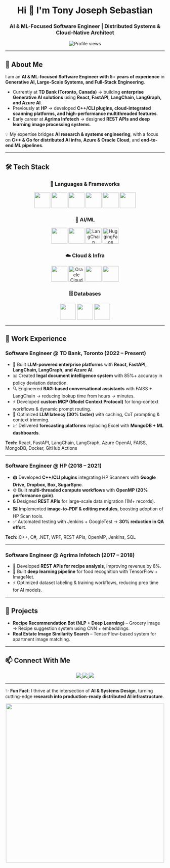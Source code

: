 <h1 align="center">Hi 👋 I'm Tony Joseph Sebastian</h1>
<h3 align="center">AI & ML-Focused Software Engineer | Distributed Systems & Cloud-Native Architect</h3>

<p align="center">
  <img src="https://komarev.com/ghpvc/?username=tonyjosephsebastians&style=flat-square&color=blue" alt="Profile views"/>
</p>

---

## 🧠 About Me  
I am an **AI & ML-focused Software Engineer with 5+ years of experience** in **Generative AI, Large-Scale Systems, and Full-Stack Engineering**.  

- Currently at **TD Bank (Toronto, Canada)** → building **enterprise Generative AI solutions** using **React, FastAPI, LangChain, LangGraph, and Azure AI**.  
- Previously at **HP** → developed **C++/CLI plugins, cloud-integrated scanning platforms, and high-performance multithreaded features**.  
- Early career at **Agrima Infotech** → designed **REST APIs and deep learning image processing systems**.  

💡 My expertise bridges **AI research & systems engineering**, with a focus on **C++ & Go for distributed AI infra**, **Azure & Oracle Cloud**, and **end-to-end ML pipelines**.  

---

## 🛠️ Tech Stack  

<div align="center">

### 🚀 Languages & Frameworks  
<img src="https://cdn.jsdelivr.net/gh/devicons/devicon/icons/python/python-original.svg" width="50"/>  
<img src="https://cdn.jsdelivr.net/gh/devicons/devicon/icons/cplusplus/cplusplus-original.svg" width="50"/>  
<img src="https://cdn.jsdelivr.net/gh/devicons/devicon/icons/go/go-original.svg" width="50"/>  
<img src="https://cdn.jsdelivr.net/gh/devicons/devicon/icons/javascript/javascript-original.svg" width="50"/>  
<img src="https://cdn.jsdelivr.net/gh/devicons/devicon/icons/react/react-original.svg" width="50"/>  
<img src="https://cdn.jsdelivr.net/gh/devicons/devicon/icons/nodejs/nodejs-original.svg" width="50"/>  

### 🤖 AI/ML  
<img src="https://cdn.jsdelivr.net/gh/devicons/devicon/icons/pytorch/pytorch-original.svg" width="50"/>  
<img src="https://cdn.jsdelivr.net/gh/devicons/devicon/icons/tensorflow/tensorflow-original.svg" width="50"/>  
<img src="https://avatars.githubusercontent.com/u/126733545?s=200&v=4" width="50" alt="LangChain"/>  
<img src="https://huggingface.co/front/assets/huggingface_logo-noborder.svg" width="50" alt="HuggingFace"/>  

### ☁️ Cloud & Infra  
<img src="https://cdn.jsdelivr.net/gh/devicons/devicon/icons/azure/azure-original.svg" width="50"/>  
<img src="https://img.icons8.com/color/452/oracle-logo.png" width="50" alt="Oracle Cloud"/>  
<img src="https://cdn.jsdelivr.net/gh/devicons/devicon/icons/docker/docker-original.svg" width="50"/>  
<img src="https://cdn.jsdelivr.net/gh/devicons/devicon/icons/kubernetes/kubernetes-plain.svg" width="50"/>  

### 🗄️ Databases  
<img src="https://cdn.jsdelivr.net/gh/devicons/devicon/icons/mongodb/mongodb-original.svg" width="50"/>  
<img src="https://cdn.jsdelivr.net/gh/devicons/devicon/icons/mysql/mysql-original.svg" width="50"/>  
<img src="https://cdn.jsdelivr.net/gh/devicons/devicon/icons/postgresql/postgresql-original.svg" width="50"/>  

</div>

---

## 💼 Work Experience  

### **Software Engineer @ TD Bank, Toronto (2022 – Present)**  
- 🚀 Built **LLM-powered enterprise platforms** with **React, FastAPI, LangChain, LangGraph, and Azure AI**.  
- 📊 Created **legal document intelligence system** with 85%+ accuracy in policy deviation detection.  
- 🔍 Engineered **RAG-based conversational assistants** with FAISS + LangChain → reducing lookup time from hours → minutes.  
- ⚡ Developed **custom MCP (Model Context Protocol)** for long-context workflows & dynamic prompt routing.  
- 🔄 Optimized **LLM latency (30% faster)** with caching, CoT prompting & context trimming.  
- 📈 Delivered **forecasting platforms** replacing Excel with **MongoDB + ML dashboards**.  

**Tech:** React, FastAPI, LangChain, LangGraph, Azure OpenAI, FAISS, MongoDB, Docker, GitHub Actions  

---

### **Software Engineer @ HP (2018 – 2021)**  
- 🖨️ Developed **C++/CLI plugins** integrating HP Scanners with **Google Drive, Dropbox, Box, SugarSync**.  
- ⚙️ Built **multi-threaded compute workflows** with **OpenMP (20% performance gain)**.  
- 🔒 Designed **REST APIs** for large-scale data migration (1M+ records).  
- 🖼️ Implemented **image-to-PDF & editing modules**, boosting adoption of HP Scan tools.  
- ✅ Automated testing with Jenkins + GoogleTest → **30% reduction in QA effort**.  

**Tech:** C++, C#, .NET, WPF, REST APIs, OpenMP, Jenkins, SQL  

---

### **Software Engineer @ Agrima Infotech (2017 – 2018)**  
- 🍲 Developed **REST APIs for recipe analysis**, improving revenue by 8%.  
- 🤖 Built **deep learning pipeline** for food recognition with TensorFlow + ImageNet.  
- ⚡ Optimized dataset labeling & training workflows, reducing prep time for AI models.  

---

## 📌 Projects  

- **Recipe Recommendation Bot (NLP + Deep Learning)** – Grocery image → Recipe suggestion system using CNN + embeddings.  
- **Real Estate Image Similarity Search** – TensorFlow-based system for apartment image matching.  

---

## 📫 Connect With Me  

<p align="center">
  <a href="https://www.linkedin.com/in/tonyjosephsebastian/">
    <img src="https://img.shields.io/badge/LinkedIn-0077B5?style=for-the-badge&logo=linkedin&logoColor=white">
  </a>
  <a href="https://github.com/tonyjosephsebastians">
    <img src="https://img.shields.io/badge/GitHub-181717?style=for-the-badge&logo=github&logoColor=white">
  </a>
  <a href="https://tonyjosephsebastians.github.io/profile/">
    <img src="https://img.shields.io/badge/Portfolio-FF5722?style=for-the-badge&logo=google-chrome&logoColor=white">
  </a>
</p>

---

✨ **Fun Fact**: I thrive at the intersection of **AI & Systems Design**, turning cutting-edge **research into production-ready distributed AI infrastructure**.  

<p align="center">
  <img src="https://media.giphy.com/media/v1.Y2lkPTc5MGI3NjExM3J2eWd4dDFndWlmemcyOWk1MjVlMTAxd2ZxYnNsdnU2bzRiMDFxMSZlcD12MV9naWZzX3NlYXJjaCZjdD1n/3orif0JgDHfdCEmDra/giphy.gif" width="500"/>
</p>
